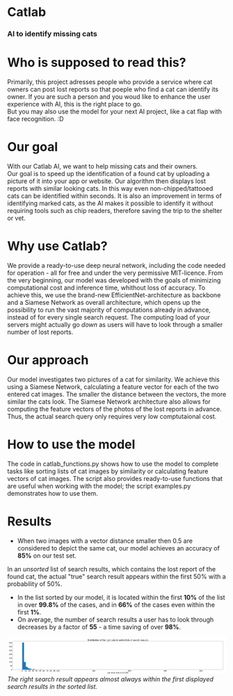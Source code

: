 # Catlab
### AI to identify missing cats

# Who is supposed to read this?
Primarily, this project adresses people who provide a service where cat owners can post lost reports so that poeple who find a cat can identify its owner. If you are such a person and you woud like to enhance the user experience with AI, this is the right place to go. <br>
But you may also use the model for your next AI project, like a cat flap with face recognition. :D

# Our goal
With our Catlab AI, we want to help missing cats and their owners. <br>
Our goal is to speed up the identification of a found cat by uploading a picture of it into your app or website. Our algorithm then displays lost reports with similar looking cats. In this way even non-chipped/tattooed cats can be identified within seconds. It is also an improvement in terms of identifying marked cats, as the AI makes it possible to identify it without requiring tools such as chip readers, therefore saving the trip to the shelter or vet.

# Why use Catlab?
We provide a ready-to-use deep neural network, including the code needed for operation - all for free and under the very permissive MIT-licence. From the very beginning, our model was developed with the goals of minimizing computational cost and inference time, whithout loss of accuracy. To achieve this, we use the brand-new EfficientNet-architecture as backbone and a Siamese Network as overall architecture, which opens up the possibility to run the vast majority of computations already in advance, instead of for every single search request. The computing load of your servers might actually go _down_ as users will have to look through a smaller number of lost reports.

# Our approach
Our model investigates two pictures of a cat for similarity. We achieve this using a Siamese Network, calculating a feature vector for each of the two entered cat images. The smaller the distance between the vectors, the more similar the cats look. 
The Siamese Network architecture also allows for computing the feature vectors of the photos of the lost reports in advance. Thus, the actual search query only requires very low comptutaional cost. 

# How to use the model
The code in catlab_functions.py shows how to use the model to complete tasks like sorting lists of cat images by similarity or calculating feature vectors of cat images. The script also provides ready-to-use functions that are useful when working with the model; the script examples.py demonstrates how to use them.

# Results
* When two images with a vector distance smaller then 0.5 are considered to depict the same cat, our model achieves an accuracy of **85%** on our test set.

In an _unsorted_ list of search results, which contains the lost report of the found cat, the actual "true" search result appears within the first 50% with a probability of 50%. <br>
* In the list sorted by our model, it is located within the first **10%** of the list in over **99.8%** of the cases, and in **66%** of the cases even within the first **1%**. <br>
* On average, the number of search results a user has to look through decreases by a factor of **55** - a time saving of over **98%**.

![Histogram](https://github.com/Leonard-P/Catlab/blob/main/histogram.png)
_The right search result appears almost always within the first displayed search results in the sorted list._
